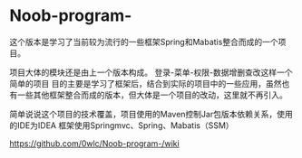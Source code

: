 # Noob-program-
这个版本是学习了当前较为流行的一些框架Spring和Mabatis整合而成的一个项目。

项目大体的模块还是由上一个版本构成。
登录-菜单-权限-数据增删查改这样一个简单的项目
目的主要是学习了框架后，结合到实际的项目中的一些应用，虽然也有一些其他框架整合而成的版本，但大体是一个项目的改动，这里就不再引入。

简单说说这个项目的技术覆盖，项目使用的Maven控制Jar包版本依赖关系，使用的IDE为IDEA
框架使用Springmvc、Spring、Mabatis（SSM）

https://github.com/0wlc/Noob-program-/wiki
